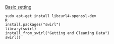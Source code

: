 [Basic setting](https://www.coursera.org/learn/data-cleaning/supplement/kPOKW/practical-r-exercises-in-swirl-part-1)

    sudo apt-get install libcurl4-openssl-dev
    R
    install.packages("swirl")
    library(swirl)
    install_from_swirl("Getting and Cleaning Data")
    swirl()

